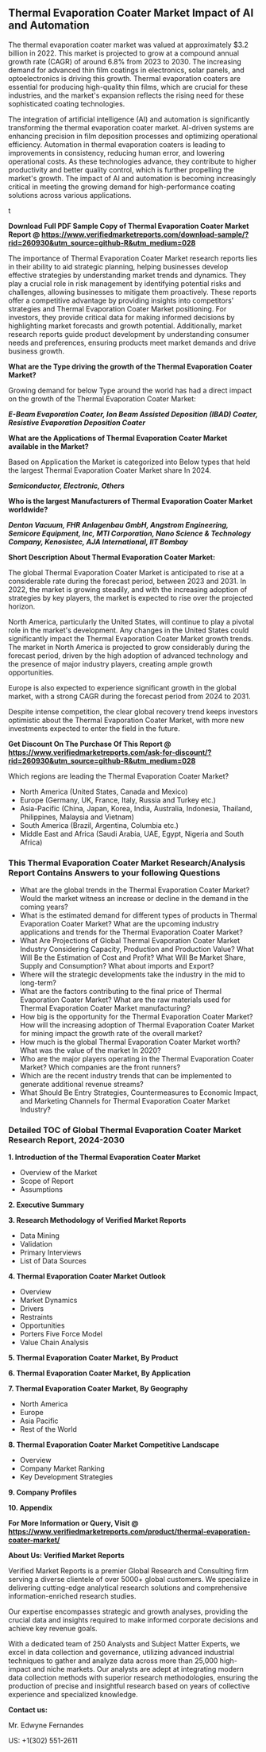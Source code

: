 <h2>Thermal Evaporation Coater Market Impact of AI and Automation</h2><p>The thermal evaporation coater market was valued at approximately $3.2 billion in 2022. This market is projected to grow at a compound annual growth rate (CAGR) of around 6.8% from 2023 to 2030. The increasing demand for advanced thin film coatings in electronics, solar panels, and optoelectronics is driving this growth. Thermal evaporation coaters are essential for producing high-quality thin films, which are crucial for these industries, and the market's expansion reflects the rising need for these sophisticated coating technologies.</p><p>The integration of artificial intelligence (AI) and automation is significantly transforming the thermal evaporation coater market. AI-driven systems are enhancing precision in film deposition processes and optimizing operational efficiency. Automation in thermal evaporation coaters is leading to improvements in consistency, reducing human error, and lowering operational costs. As these technologies advance, they contribute to higher productivity and better quality control, which is further propelling the market's growth. The impact of AI and automation is becoming increasingly critical in meeting the growing demand for high-performance coating solutions across various applications.</p>t</p><p id="" class=""><strong>Download Full PDF Sample Copy of Thermal Evaporation Coater Market Report @ <a href="https://www.verifiedmarketreports.com/download-sample/?rid=260930&utm_source=github-R&utm_medium=028" target="_blank">https://www.verifiedmarketreports.com/download-sample/?rid=260930&utm_source=github-R&utm_medium=028</a></strong></p><p>The importance of&nbsp;Thermal Evaporation Coater Market research reports lies in their ability to aid strategic planning, helping businesses develop effective strategies by understanding market trends and dynamics. They play a crucial role in risk management by identifying potential risks and challenges, allowing businesses to mitigate them proactively. These reports offer a competitive advantage by providing insights into competitors' strategies and Thermal Evaporation Coater Market positioning. For investors, they provide critical data for making informed decisions by highlighting market forecasts and growth potential. Additionally, market research reports guide product development by understanding consumer needs and preferences, ensuring products meet market demands and drive business growth.</p><p><strong>What are the&nbsp;Type driving the growth of the Thermal Evaporation Coater Market?</strong></p><p id="" class="">Growing demand for below Type around the world has had a direct impact on the growth of the Thermal Evaporation Coater Market:</p><em><strong>E-Beam Evaporation Coater, Ion Beam Assisted Deposition (IBAD) Coater, Resistive Evaporation Deposition Coater</strong></em></p><strong>What are the&nbsp;Applications&nbsp;of Thermal Evaporation Coater Market available in the Market?</strong></p><p id="" class="">Based on Application the Market is categorized into Below types that held the largest Thermal Evaporation Coater Market share In 2024.</p><em><strong>Semiconductor, Electronic, Others</strong></em></p><strong>Who is the largest Manufacturers of Thermal Evaporation Coater Market worldwide?</strong></p><p><em><strong>Denton Vacuum, FHR Anlagenbau GmbH, Angstrom Engineering, Semicore Equipment, Inc, MTI Corporation, Nano Science & Technology Company, Kenosistec, AJA International, IIT Bombay</strong></em></p><p id="" class=""><strong>Short Description About Thermal Evaporation Coater Market:</strong></p><p>The global Thermal Evaporation Coater Market is anticipated to rise at a considerable rate during the forecast period, between 2023 and 2031. In 2022, the market is growing steadily, and with the increasing adoption of strategies by key players, the market is expected to rise over the projected horizon.</p><p>North America, particularly the United States, will continue to play a pivotal role in the market's development. Any changes in the United States could significantly impact the Thermal Evaporation Coater Market growth trends. The market in North America is projected to grow considerably during the forecast period, driven by the high adoption of advanced technology and the presence of major industry players, creating ample growth opportunities.</p><p>Europe is also expected to experience significant growth in the global market, with a strong CAGR during the forecast period from 2024 to 2031.</p><p>Despite intense competition, the clear global recovery trend keeps investors optimistic about the Thermal Evaporation Coater Market, with more new investments expected to enter the field in the future.</p><p id="" class=""><strong>Get Discount On The Purchase Of This Report @ <a href="https://www.verifiedmarketreports.com/ask-for-discount/?rid=260930&utm_source=github-R&utm_medium=028" target="_blank">https://www.verifiedmarketreports.com/ask-for-discount/?rid=260930&utm_source=github-R&utm_medium=028</a></strong></p>Which regions are leading the Thermal Evaporation Coater Market?</p><ul><li>North America (United States, Canada and Mexico)</li><li>Europe (Germany, UK, France, Italy, Russia and Turkey etc.)</li><li>Asia-Pacific (China, Japan, Korea, India, Australia, Indonesia, Thailand, Philippines, Malaysia and Vietnam)</li><li>South America (Brazil, Argentina, Columbia etc.)</li><li>Middle East and Africa (Saudi Arabia, UAE, Egypt, Nigeria and South Africa)</li></ul><h3 id="" class="">This Thermal Evaporation Coater Market Research/Analysis Report Contains Answers to your following Questions</h3><ul><li>What are the global trends in the Thermal Evaporation Coater Market? Would the market witness an increase or decline in the demand in the coming years?</li><li>What is the estimated demand for different types of products in Thermal Evaporation Coater Market? What are the upcoming industry applications and trends for the Thermal Evaporation Coater Market?</li><li>What Are Projections of Global Thermal Evaporation Coater Market Industry Considering Capacity, Production and Production Value? What Will Be the Estimation of Cost and Profit? What Will Be Market Share, Supply and Consumption? What about imports and Export?</li><li>Where will the strategic developments take the industry in the mid to long-term?</li><li>What are the factors contributing to the final price of Thermal Evaporation Coater Market? What are the raw materials used for Thermal Evaporation Coater Market manufacturing?</li><li>How big is the opportunity for the Thermal Evaporation Coater Market? How will the increasing adoption of Thermal Evaporation Coater Market for mining impact the growth rate of the overall market?</li><li>How much is the global Thermal Evaporation Coater Market worth? What was the value of the market In 2020?</li><li>Who are the major players operating in the Thermal Evaporation Coater Market? Which companies are the front runners?</li><li>Which are the recent industry trends that can be implemented to generate additional revenue streams?</li><li>What Should Be Entry Strategies, Countermeasures to Economic Impact, and Marketing Channels for Thermal Evaporation Coater Market Industry?</li></ul><h3 id="" class="">Detailed TOC of Global Thermal Evaporation Coater Market Research Report, 2024-2030</h3><p id="" class=""><strong>1. Introduction of the Thermal Evaporation Coater Market</strong></p><ul><li>Overview of the Market</li><li>Scope of Report</li><li>Assumptions</li></ul><p id="" class=""><strong>2. Executive Summary</strong></p><p id="" class=""><strong>3. Research Methodology of Verified Market Reports</strong></p><ul><li>Data Mining</li><li>Validation</li><li>Primary Interviews</li><li>List of Data Sources</li></ul><p id="" class=""><strong>4. Thermal Evaporation Coater Market Outlook</strong></p><ul><li>Overview</li><li>Market Dynamics</li><li>Drivers</li><li>Restraints</li><li>Opportunities</li><li>Porters Five Force Model</li><li>Value Chain Analysis</li></ul><p id="" class=""><strong>5. Thermal Evaporation Coater Market, By Product</strong></p><p id="" class=""><strong>6. Thermal Evaporation Coater Market, By Application</strong></p><p id="" class=""><strong>7. Thermal Evaporation Coater Market, By Geography</strong></p><ul><li>North America</li><li>Europe</li><li>Asia Pacific</li><li>Rest of the World</li></ul><p id="" class=""><strong>8. Thermal Evaporation Coater Market Competitive Landscape</strong></p><ul><li>Overview</li><li>Company Market Ranking</li><li>Key Development Strategies</li></ul><p id="" class=""><strong>9. Company Profiles</strong></p><p id="" class=""><strong>10. Appendix</strong></p><p id="" class=""><strong>For More Information or Query, Visit @ <a href="https://www.verifiedmarketreports.com/product/thermal-evaporation-coater-market/" target="_blank">https://www.verifiedmarketreports.com/product/thermal-evaporation-coater-market/</a></strong></p><p id="" class=""><strong>About Us: Verified Market Reports</strong></p><p id="" class="">Verified Market Reports is a premier Global Research and Consulting firm serving a diverse clientele of over 5000+ global customers. We specialize in delivering cutting-edge analytical research solutions and comprehensive information-enriched research studies.</p><p id="" class="">Our expertise encompasses strategic and growth analyses, providing the crucial data and insights required to make informed corporate decisions and achieve key revenue goals.</p><p id="" class="">With a dedicated team of 250 Analysts and Subject Matter Experts, we excel in data collection and governance, utilizing advanced industrial techniques to gather and analyze data across more than 25,000 high-impact and niche markets. Our analysts are adept at integrating modern data collection methods with superior research methodologies, ensuring the production of precise and insightful research based on years of collective experience and specialized knowledge.</p><p id="" class=""><strong>Contact us:</strong></p><p id="" class="">Mr. Edwyne Fernandes</p><p id="" class="">US: +1(302) 551-2611</p>